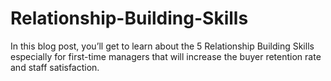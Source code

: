 # Relationship-Building-Skills
In this blog post, you’ll get to learn about the 5 Relationship Building Skills especially for first-time managers that will increase the buyer retention rate and staff satisfaction.
